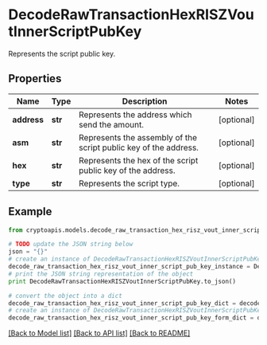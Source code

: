 # DecodeRawTransactionHexRISZVoutInnerScriptPubKey

Represents the script public key.

## Properties
Name | Type | Description | Notes
------------ | ------------- | ------------- | -------------
**address** | **str** | Represents the address which send the amount. | [optional] 
**asm** | **str** | Represents the assembly of the script public key of the address. | [optional] 
**hex** | **str** | Represents the hex of the script public key of the address. | [optional] 
**type** | **str** | Represents the script type. | [optional] 

## Example

```python
from cryptoapis.models.decode_raw_transaction_hex_risz_vout_inner_script_pub_key import DecodeRawTransactionHexRISZVoutInnerScriptPubKey

# TODO update the JSON string below
json = "{}"
# create an instance of DecodeRawTransactionHexRISZVoutInnerScriptPubKey from a JSON string
decode_raw_transaction_hex_risz_vout_inner_script_pub_key_instance = DecodeRawTransactionHexRISZVoutInnerScriptPubKey.from_json(json)
# print the JSON string representation of the object
print DecodeRawTransactionHexRISZVoutInnerScriptPubKey.to_json()

# convert the object into a dict
decode_raw_transaction_hex_risz_vout_inner_script_pub_key_dict = decode_raw_transaction_hex_risz_vout_inner_script_pub_key_instance.to_dict()
# create an instance of DecodeRawTransactionHexRISZVoutInnerScriptPubKey from a dict
decode_raw_transaction_hex_risz_vout_inner_script_pub_key_form_dict = decode_raw_transaction_hex_risz_vout_inner_script_pub_key.from_dict(decode_raw_transaction_hex_risz_vout_inner_script_pub_key_dict)
```
[[Back to Model list]](../README.md#documentation-for-models) [[Back to API list]](../README.md#documentation-for-api-endpoints) [[Back to README]](../README.md)


